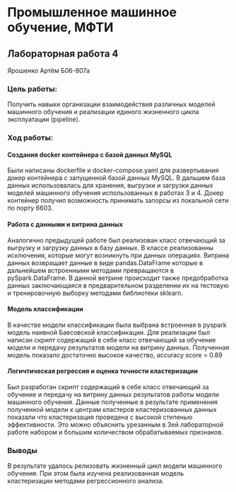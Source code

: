 # Промышленное машинное обучение, МФТИ
## Лабораторная работа 4
Ярошенко Артём Б06-807а

### Цель работы:

Получить навыки организации взаимодействия различных моделей
машинного обучения и реализации единого жизненного цикла эксплуатации
(pipeline).

### Ход работы:

#### Создания docker контейнера с базой данных MySQL

Были написаны dockerfile и docker-compose.yaml для развертывания докер контейнера с запущенной базой данных MySQL.
В дальшем база данных использовалась для хранения, выгрузки и загрузки данных моделей машинного обучения использованных
в работах 3 и 4. Докер контейнер получил возможность принимать запорсы из локальной сети по порту 6603.

#### Работа с данными и витрина данных

Аналогично предыдущей работе был реализован класс отвечающий за выгрузку и загрузку данных в базу данных. В классе реализованны исключения, которые могут возникнуть при данных операциях.
Витрина данных возвращает данные в виде pandas.DataFrame которые в дальнейшем встроенными методами превращаются в pySpark.DataFrame.
В данной ветрине происходит также предобработка данных заключающаяся в предварительном разделении их на тестовую и тренировочную выборку методами
библиотеки sklearn.

#### Модель классификации

В качестве модели классификации была выбрана встроенная в pyspark модель наивной Баесовской классификации. Для реализации был написан скрипт
содержащий в себе класс отвечающий за обучение модели и передачу результатов модели на витрину данных. 
Полученная модель показало достаточно высокое качество, accuracy score = 0.89

#### Логичтическая регрессия и оценка точности кластеризации

Был разработан скрипт содержащий в себе класс отвечающий за обучение и передачу на витрину данных результатов работы модели машинного обучения.
Данные полученные в результате применения полученной модели к центрам кластеров кластеризованных данных показали что кластеризация проведена с высокой степенью эффективности.
Это можно объяснить урезанным в 3ей лабораторной работе набором и большим количеством обрабатываемых признаков.

### Выводы

В результате удалось релизовать жизненный цикл модели машинного обучения. При этом была изучена реализованная модель кластеризации методами
регрессионного анализа.